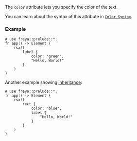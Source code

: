 The `color` attribute lets you specify the color of the text.

You can learn about the syntax of this attribute in
[`Color Syntax`](crate::_docs::color_syntax).

### Example

```rust, no_run
# use freya::prelude::*;
fn app() -> Element {
    rsx!(
        label {
            color: "green",
            "Hello, World!"
        }
    )
}
```

Another example showing [inheritance](crate::_docs::inheritance):

```rust, no_run
# use freya::prelude::*;
fn app() -> Element {
    rsx!(
        rect {
            color: "blue",
            label {
                "Hello, World!"
            }
        }
    )
}
```
